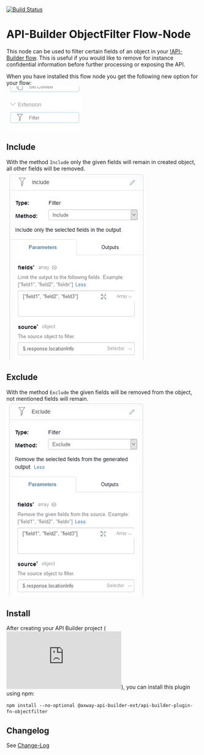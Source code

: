 [![Build Status](https://github.com/Axway-API-Builder-Ext/api-builder-extras/workflows/ObjectFilter%20Flow-Node%20Tests/badge.svg)](https://github.com/Axway-API-Builder-Ext/api-builder-extras/actions)

# API-Builder ObjectFilter Flow-Node

This node can be used to filter certain fields of an object in your [!API-Builder flow][1].
This is useful if you would like to remove for instance confidential information
before further processing or exposing the API.  

When you have installed this flow node you get the following new option for your flow:  
![Flownode Filter][filter]

## Include

With the method `Include` only the given fields will remain in created object, all
other fields will be removed.  
![Flownode Filter Method include][filter-include]

## Exclude
With the method `Exclude` the given fields will be removed from the object, not mentioned
fields will remain.    
![Flownode Filter Method exclude][filter-exclude]

## Install

After creating your API Builder project (![Learn more][2]), you can install this plugin using npm:

```
npm install --no-optional @axway-api-builder-ext/api-builder-plugin-fn-objectfilter
```

## Changelog
See [Change-Log][6]

[6]: https://github.com/Axway-API-Builder-Ext/api-builder-extras/blob/master/api-builder-plugin-fn-objectfilter/Changelog.md

[1]: https://docs.axway.com/bundle/API_Builder_4x_allOS_en/page/api_builder_flows.html
[2]: https://docs.axway.com/bundle/API_Builder_4x_allOS_en/page/api_builder_getting_started_guide.html

[filter]: imgs/flownode-filter.png
[filter-include]: imgs/flownode-filter-include.png
[filter-exclude]: imgs/flownode-filter-exclude.png
